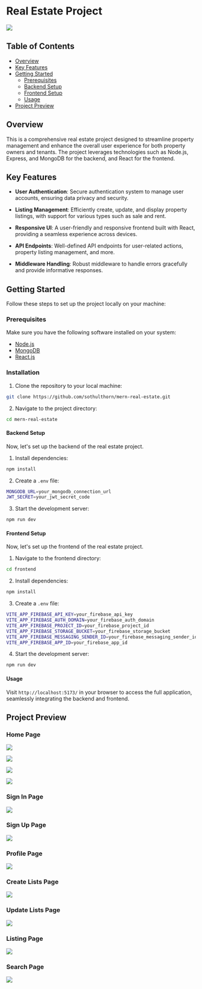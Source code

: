 # Real Estate Project

![](/assets/home.png)

## Table of Contents

- [Overview](#overview)
- [Key Features](#key-features)
- [Getting Started](#getting-started)
  - [Prerequisites](#prerequisites)
  - [Backend Setup](#backend-setup)
  - [Frontend Setup](#frontend-setup)
  - [Usage](#usage)
- [Project Preview](#project-preview)

## Overview

This is a comprehensive real estate project designed to streamline property management and enhance the overall user experience for both property owners and tenants. The project leverages technologies such as Node.js, Express, and MongoDB for the backend, and React for the frontend.

## Key Features

- **User Authentication**: Secure authentication system to manage user accounts, ensuring data privacy and security.
- **Listing Management**: Efficiently create, update, and display property listings, with support for various types such as sale and rent.

- **Responsive UI**: A user-friendly and responsive frontend built with React, providing a seamless experience across devices.

- **API Endpoints**: Well-defined API endpoints for user-related actions, property listing management, and more.

- **Middleware Handling**: Robust middleware to handle errors gracefully and provide informative responses.

## Getting Started

Follow these steps to set up the project locally on your machine:

### Prerequisites

Make sure you have the following software installed on your system:

- [Node.js](https://nodejs.org/)
- [MongoDB](https://www.mongodb.com/)
- [React.js](https://react.dev/)

### Installation

1. Clone the repository to your local machine:

```bash
git clone https://github.com/sothulthorn/mern-real-estate.git
```

2. Navigate to the project directory:

```bash
cd mern-real-estate
```

#### Backend Setup

Now, let's set up the backend of the real estate project.

1. Install dependencies:

```bash
npm install
```

2. Create a `.env` file:

```bash
MONGODB_URL=your_mongodb_connection_url
JWT_SECRET=your_jwt_secret_code
```

3. Start the development server:

```bash
npm run dev
```

#### Frontend Setup

Now, let's set up the frontend of the real estate project.

1. Navigate to the frontend directory:

```bash
cd frontend
```

2. Install dependencies:

```bash
npm install
```

3. Create a `.env` file:

```bash
VITE_APP_FIREBASE_API_KEY=your_firebase_api_key
VITE_APP_FIREBASE_AUTH_DOMAIN=your_firebase_auth_domain
VITE_APP_FIREBASE_PROJECT_ID=your_firebase_project_id
VITE_APP_FIREBASE_STORAGE_BUCKET=your_firebase_storage_bucket
VITE_APP_FIREBASE_MESSAGING_SENDER_ID=your_firebase_messaging_sender_id
VITE_APP_FIREBASE_APP_ID=your_firebase_app_id
```

4. Start the development server:

```bash
npm run dev
```

#### Usage

Visit `http://localhost:5173/` in your browser to access the full application, seamlessly integrating the backend and frontend.

## Project Preview

### Home Page

![](/assets/home.png)

![](/assets/offer-section.png)

![](/assets/rent-section.png)

![](/assets/sale-section.png)

### Sign In Page

![](/assets/sign-in.png)

### Sign Up Page

![](/assets/sign-up.png)

### Profile Page

![](/assets/profile.png)

### Create Lists Page

![](/assets/creating-list.png)

### Update Lists Page

![](/assets/updating-list.png)

### Listing Page

![](/assets/listing.png)

### Search Page

![](/assets/search-page.png)

